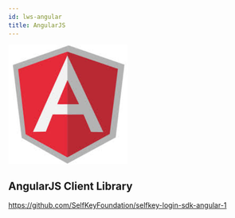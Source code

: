```yaml
---
id: lws-angular
title: AngularJS
---
```


<img src='/img/angular.jpg' width='240px'>

## AngularJS Client Library

https://github.com/SelfKeyFoundation/selfkey-login-sdk-angular-1

